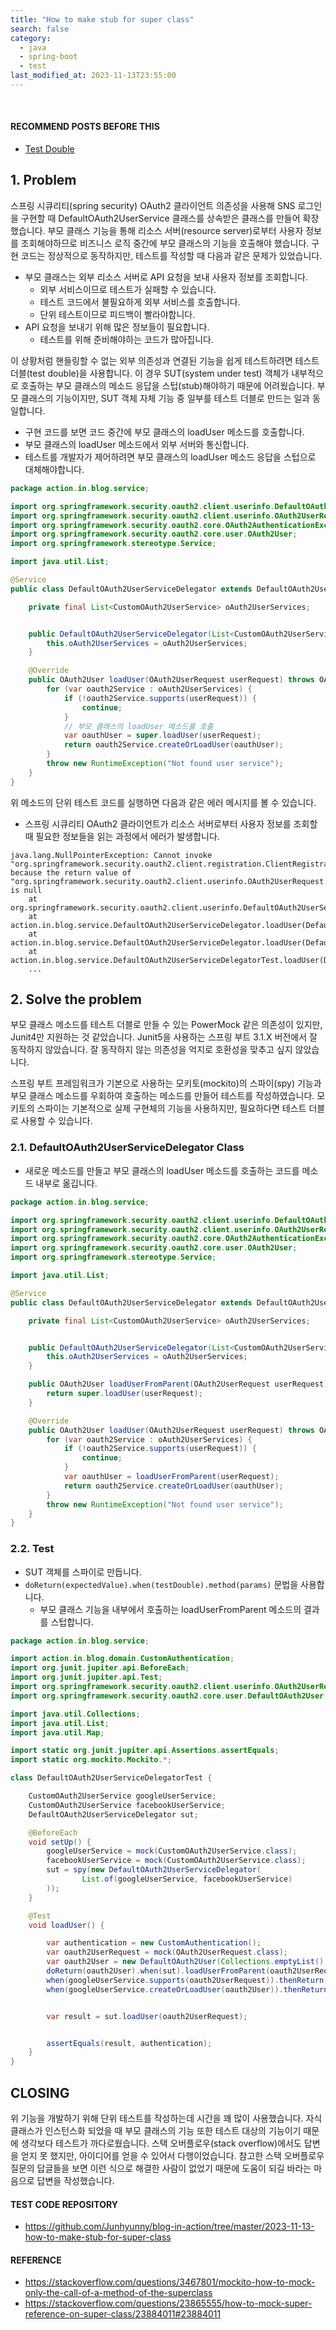 ```yaml
---
title: "How to make stub for super class"
search: false
category:
  - java
  - spring-boot
  - test
last_modified_at: 2023-11-13T23:55:00
---
```


<br/>

#### RECOMMEND POSTS BEFORE THIS

- [Test Double][test-double-link]

## 1. Problem

스프링 시큐리티(spring security) OAuth2 클라이언트 의존성을 사용해 SNS 로그인을 구현할 때 DefaultOAuth2UserService 클래스를 상속받은 클래스를 만들어 확장했습니다. 부모 클래스 기능을 통해 리소스 서버(resource server)로부터 사용자 정보를 조회해야하므로 비즈니스 로직 중간에 부모 클래스의 기능을 호출해야 했습니다. 구현 코드는 정상적으로 동작하지만, 테스트를 작성할 때 다음과 같은 문제가 있었습니다. 

- 부모 클래스는 외부 리소스 서버로 API 요청을 보내 사용자 정보를 조회합니다.
    - 외부 서비스이므로 테스트가 실패할 수 있습니다.
    - 테스트 코드에서 불필요하게 외부 서비스를 호출합니다. 
    - 단위 테스트이므로 피드백이 빨라야합니다.
- API 요청을 보내기 위해 많은 정보들이 필요합니다.
    - 테스트를 위해 준비해야하는 코드가 많아집니다.

이 상황처럼 핸들링할 수 없는 외부 의존성과 연결된 기능을 쉽게 테스트하려면 테스트 더블(test double)을 사용합니다. 이 경우 SUT(system under test) 객체가 내부적으로 호출하는 부모 클래스의 메소드 응답을 스텁(stub)해야하기 때문에 어려웠습니다. 부모 클래스의 기능이지만, SUT 객체 자체 기능 중 일부를 테스트 더블로 만드는 일과 동일합니다. 

- 구현 코드를 보면 코드 중간에 부모 클래스의 loadUser 메소드를 호출합니다. 
- 부모 클래스의 loadUser 메소드에서 외부 서버와 통신합니다. 
- 테스트를 개발자가 제어하려면 부모 클래스의 loadUser 메소드 응답을 스텁으로 대체해야합니다.

```java
package action.in.blog.service;

import org.springframework.security.oauth2.client.userinfo.DefaultOAuth2UserService;
import org.springframework.security.oauth2.client.userinfo.OAuth2UserRequest;
import org.springframework.security.oauth2.core.OAuth2AuthenticationException;
import org.springframework.security.oauth2.core.user.OAuth2User;
import org.springframework.stereotype.Service;

import java.util.List;

@Service
public class DefaultOAuth2UserServiceDelegator extends DefaultOAuth2UserService {

    private final List<CustomOAuth2UserService> oAuth2UserServices;


    public DefaultOAuth2UserServiceDelegator(List<CustomOAuth2UserService> oAuth2UserServices) {
        this.oAuth2UserServices = oAuth2UserServices;
    }

    @Override
    public OAuth2User loadUser(OAuth2UserRequest userRequest) throws OAuth2AuthenticationException {
        for (var oauth2Service : oAuth2UserServices) {
            if (!oauth2Service.supports(userRequest)) {
                continue;
            }
            // 부모 클래스의 loadUser 메소드를 호출
            var oauthUser = super.loadUser(userRequest);
            return oauth2Service.createOrLoadUser(oauthUser);
        }
        throw new RuntimeException("Not found user service");
    }
}
```

위 메소드의 단위 테스트 코드를 실행하면 다음과 같은 에러 메시지를 볼 수 있습니다. 

- 스프링 시큐리티 OAuth2 클라이언트가 리소스 서버로부터 사용자 정보를 조회할 때 필요한 정보들을 읽는 과정에서 에러가 발생합니다.

```
java.lang.NullPointerException: Cannot invoke "org.springframework.security.oauth2.client.registration.ClientRegistration.getProviderDetails()" because the return value of "org.springframework.security.oauth2.client.userinfo.OAuth2UserRequest.getClientRegistration()" is null
    at org.springframework.security.oauth2.client.userinfo.DefaultOAuth2UserService.loadUser(DefaultOAuth2UserService.java:91)
    at action.in.blog.service.DefaultOAuth2UserServiceDelegator.loadUser(DefaultOAuth2UserServiceDelegator.java:31)
    at action.in.blog.service.DefaultOAuth2UserServiceDelegator.loadUser(DefaultOAuth2UserServiceDelegator.java:27)
    at action.in.blog.service.DefaultOAuth2UserServiceDelegatorTest.loadUser(DefaultOAuth2UserServiceDelegatorTest.java:42)
    ...
```

## 2. Solve the problem 

부모 클래스 메소드를 테스트 더블로 만들 수 있는 PowerMock 같은 의존성이 있지만, Junit4만 지원하는 것 같았습니다. Junit5을 사용하는 스프링 부트 3.1.X 버전에서 잘 동작하지 않았습니다. 잘 동작하지 않는 의존성을 억지로 호환성을 맞추고 싶지 않았습니다. 

스프링 부트 프레임워크가 기본으로 사용하는 모키토(mockito)의 스파이(spy) 기능과 부모 클래스 메소드를 우회하여 호출하는 메소드를 만들어 테스트를 작성하였습니다. 모키토의 스파이는 기본적으로 실제 구현체의 기능을 사용하지만, 필요하다면 테스트 더블로 사용할 수 있습니다. 

### 2.1. DefaultOAuth2UserServiceDelegator Class

- 새로운 메소드를 만들고 부모 클래스의 loadUser 메소드를 호출하는 코드를 메소드 내부로 옮깁니다.

```java
package action.in.blog.service;

import org.springframework.security.oauth2.client.userinfo.DefaultOAuth2UserService;
import org.springframework.security.oauth2.client.userinfo.OAuth2UserRequest;
import org.springframework.security.oauth2.core.OAuth2AuthenticationException;
import org.springframework.security.oauth2.core.user.OAuth2User;
import org.springframework.stereotype.Service;

import java.util.List;

@Service
public class DefaultOAuth2UserServiceDelegator extends DefaultOAuth2UserService {

    private final List<CustomOAuth2UserService> oAuth2UserServices;


    public DefaultOAuth2UserServiceDelegator(List<CustomOAuth2UserService> oAuth2UserServices) {
        this.oAuth2UserServices = oAuth2UserServices;
    }

    public OAuth2User loadUserFromParent(OAuth2UserRequest userRequest) {
        return super.loadUser(userRequest);
    }

    @Override
    public OAuth2User loadUser(OAuth2UserRequest userRequest) throws OAuth2AuthenticationException {
        for (var oauth2Service : oAuth2UserServices) {
            if (!oauth2Service.supports(userRequest)) {
                continue;
            }
            var oauthUser = loadUserFromParent(userRequest);
            return oauth2Service.createOrLoadUser(oauthUser);
        }
        throw new RuntimeException("Not found user service");
    }
}
```

### 2.2. Test

- SUT 객체를 스파이로 만듭니다.
- `doReturn(expectedValue).when(testDouble).method(params)` 문법을 사용합니다. 
    - 부모 클래스 기능을 내부에서 호출하는 loadUserFromParent 메소드의 결과를 스텁합니다.

```java
package action.in.blog.service;

import action.in.blog.domain.CustomAuthentication;
import org.junit.jupiter.api.BeforeEach;
import org.junit.jupiter.api.Test;
import org.springframework.security.oauth2.client.userinfo.OAuth2UserRequest;
import org.springframework.security.oauth2.core.user.DefaultOAuth2User;

import java.util.Collections;
import java.util.List;
import java.util.Map;

import static org.junit.jupiter.api.Assertions.assertEquals;
import static org.mockito.Mockito.*;

class DefaultOAuth2UserServiceDelegatorTest {

    CustomOAuth2UserService googleUserService;
    CustomOAuth2UserService facebookUserService;
    DefaultOAuth2UserServiceDelegator sut;

    @BeforeEach
    void setUp() {
        googleUserService = mock(CustomOAuth2UserService.class);
        facebookUserService = mock(CustomOAuth2UserService.class);
        sut = spy(new DefaultOAuth2UserServiceDelegator(
                List.of(googleUserService, facebookUserService)
        ));
    }

    @Test
    void loadUser() {

        var authentication = new CustomAuthentication();
        var oauth2UserRequest = mock(OAuth2UserRequest.class);
        var oauth2User = new DefaultOAuth2User(Collections.emptyList(), Map.of("id", "junhyunny"), "id");
        doReturn(oauth2User).when(sut).loadUserFromParent(oauth2UserRequest);
        when(googleUserService.supports(oauth2UserRequest)).thenReturn(true);
        when(googleUserService.createOrLoadUser(oauth2User)).thenReturn(authentication);


        var result = sut.loadUser(oauth2UserRequest);


        assertEquals(result, authentication);
    }
}
```

## CLOSING

위 기능을 개발하기 위해 단위 테스트를 작성하는데 시간을 꽤 많이 사용했습니다. 자식 클래스가 인스턴스화 되었을 때 부모 클래스의 기능 또한 테스트 대상의 기능이기 때문에 생각보다 테스트가 까다로웠습니다. 스택 오버플로우(stack overflow)에서도 답변을 얻지 못 했지만, 아이디어를 얻을 수 있어서 다행이었습니다. 참고한 스택 오버플로우 질문의 답글들을 보면 이런 식으로 해결한 사람이 없었기 때문에 도움이 되길 바라는 마음으로 답변을 작성했습니다. 

#### TEST CODE REPOSITORY

- <https://github.com/Junhyunny/blog-in-action/tree/master/2023-11-13-how-to-make-stub-for-super-class>

#### REFERENCE

- <https://stackoverflow.com/questions/3467801/mockito-how-to-mock-only-the-call-of-a-method-of-the-superclass>
- <https://stackoverflow.com/questions/23865555/how-to-mock-super-reference-on-super-class/23884011#23884011>

[test-double-link]: https://junhyunny.github.io/information/test-driven-development/test-double/
